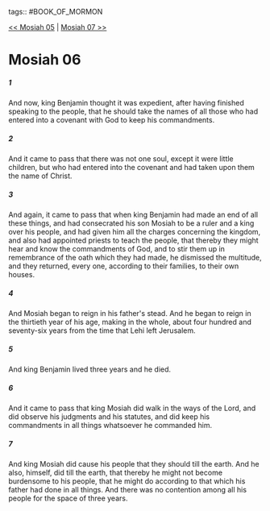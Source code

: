 tags:: #BOOK_OF_MORMON

[<< Mosiah 05](BOOK_OF_MORMON/08_Mosiah/Mosiah_05.md) | [Mosiah 07 >>](BOOK_OF_MORMON/08_Mosiah/Mosiah_07.md)

# Mosiah 06

##### 1

And now, king Benjamin thought it was expedient, after having finished speaking to the people, that he should take the names of all those who had entered into a covenant with God to keep his commandments.

##### 2

And it came to pass that there was not one soul, except it were little children, but who had entered into the covenant and had taken upon them the name of Christ.

##### 3

And again, it came to pass that when king Benjamin had made an end of all these things, and had consecrated his son Mosiah to be a ruler and a king over his people, and had given him all the charges concerning the kingdom, and also had appointed priests to teach the people, that thereby they might hear and know the commandments of God, and to stir them up in remembrance of the oath which they had made, he dismissed the multitude, and they returned, every one, according to their families, to their own houses.

##### 4

And Mosiah began to reign in his father's stead. And he began to reign in the thirtieth year of his age, making in the whole, about four hundred and seventy-six years from the time that Lehi left Jerusalem.

##### 5

And king Benjamin lived three years and he died.

##### 6

And it came to pass that king Mosiah did walk in the ways of the Lord, and did observe his judgments and his statutes, and did keep his commandments in all things whatsoever he commanded him.

##### 7

And king Mosiah did cause his people that they should till the earth. And he also, himself, did till the earth, that thereby he might not become burdensome to his people, that he might do according to that which his father had done in all things. And there was no contention among all his people for the space of three years.
